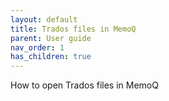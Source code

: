 ```yaml
---
layout: default
title: Trados files in MemoQ
parent: User guide
nav_order: 1
has_children: true
---
```


How to open Trados files in MemoQ
